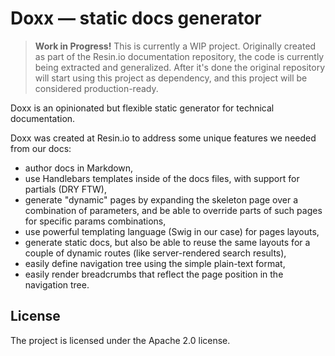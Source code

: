 Doxx — static docs generator
======================

> **Work in Progress!** This is currently a WIP project. Originally created as part of the Resin.io documentation repository, the code is currently being extracted and generalized. After it's done the original repository will start using this project as dependency, and this project will be considered production-ready.

Doxx is an opinionated but flexible static generator for technical documentation.

Doxx was created at Resin.io to address some unique features we needed from our docs:
* author docs in Markdown,
* use Handlebars templates inside of the docs files, with support for partials (DRY FTW),
* generate "dynamic" pages by expanding the skeleton page over a combination of parameters, and be able to override parts of such pages for specific params combinations,
* use powerful templating language (Swig in our case) for pages layouts,
* generate static docs, but also be able to reuse the same layouts for a couple of dynamic routes (like server-rendered search results),
* easily define navigation tree using the simple plain-text format,
* easily render breadcrumbs that reflect the page position in the navigation tree.


License
-------

The project is licensed under the Apache 2.0 license.
